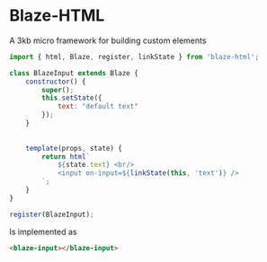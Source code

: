 # Blaze-HTML
A 3kb micro framework for building custom elements

```Javascript
import { html, Blaze, register, linkState } from 'blaze-html';

class BlazeInput extends Blaze {
    constructor() {
        super();
        this.setState({
            text: "default text"
        });
    }
    
    
    template(props, state) {
        return html`
            ${state.text} <br/>
            <input on-input=${linkState(this, 'text')} />
        `;
    }
}

register(BlazeInput);
```
Is implemented as 
```HTML
<blaze-input></blaze-input>
```
